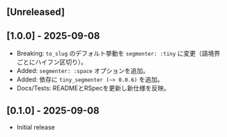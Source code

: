 ## [Unreleased]

## [1.0.0] - 2025-09-08

- Breaking: `to_slug` のデフォルト挙動を `segmenter: :tiny` に変更（語境界ごとにハイフン区切り）。
- Added: `segmenter: :space` オプションを追加。
- Added: 依存に `tiny_segmenter (~> 0.0.6)` を追加。
- Docs/Tests: READMEとRSpecを更新し新仕様を反映。

## [0.1.0] - 2025-09-08

- Initial release
